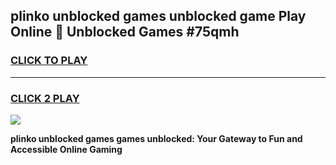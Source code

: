 
## plinko unblocked games unblocked game Play Online 👋 Unblocked Games #75qmh
<h3>
<a href="https://premium.freeplayer.one?title=plinko_unblocked_games&ref=21F">CLICK TO PLAY</a></h3>
<hr>

<h3>
<a href="https://premium.freeplayer.one?title=plinko_unblocked_games&ref=21F">CLICK 2 PLAY</a>
  
</h3>

<a href="https://premium.freeplayer.one?title=plinko_unblocked_games&ref=21F/"><img src="https://clearcache.store/games.png"></a>


**plinko unblocked games games unblocked: Your Gateway to Fun and Accessible Online Gaming**
